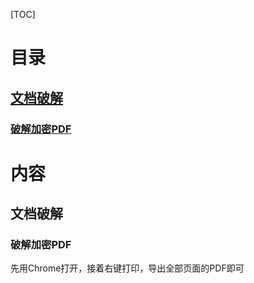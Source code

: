 [TOC]

# 目录

## [文档破解](#1)

### [破解加密PDF](#1.1)



# 内容

## <a name = "1">文档破解</a>

### <a name="1.1">破解加密PDF</a>

先用Chrome打开，接着右键打印，导出全部页面的PDF即可

